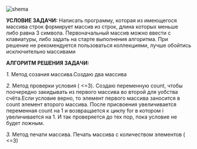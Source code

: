 ![shema](https://user-images.githubusercontent.com/119111084/215282547-8db66743-474e-4d57-9676-aadf4fd0317c.jpeg)

**УСЛОВИЕ ЗАДАЧИ:**
Написать программу, которая из имеющегося массива строк формирует массив из строк, длина которых меньше либо равна 3 символа. Первоначальный массив можно ввести с клавиатуры, либо задать на старте выполнения алгоритма. При решение не рекомендуется пользоваться коллекциями, лучше обойтись исключительно массивами

**АЛГОРИТМ РЕШЕНИЯ ЗАДАЧИ:**

*1.* Метод созания массива.Создаю два массива

*2.* Метод проверки условия ( <=3). Создаю переменную count, чтобы поочередно закидывать из первого массива во второй для уобства счёта.Если условие верно, то элемент первого массива заносится в count элемент второго массива.  После присвоения увеличивается переменная count на 1 и возвращается к циклу for в котором i увеличивается на 1. И так проверяется до тех пор, пока условие не будет ложным.

*3.* Метод печати массива. Печать массива с количеством элементов ( <=3)
